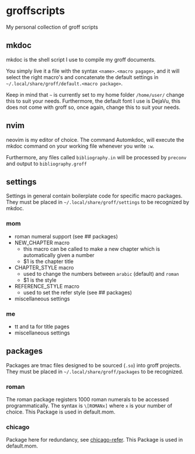 # groffscripts
My personal collection of groff scripts

## mkdoc
mkdoc is the shell script I use to compile my groff documents.

You simply live it a file with the syntax `<name>.<macro pagage>`, and it will select the right macro's and concatenate the default settings in `~/.local/share/groff/default.<macro package>`.

Keep in mind that `~` is currently set to my home folder `/home/user/` change this to suit your needs.
Furthermore, the default font I use is DejaVu, this does not come with groff so, once again, change this to suit your needs.

## nvim
neovim is my editor of choice.
The command Automkdoc, will execute the mkdoc command on your working file whenever you write `:w`.

Furthermore, any files called `bibliography.in` will be processed by `preconv` and output to `bibliography.groff`

## settings
Settings in general contain boilerplate code for specific macro packages.
They must be placed in `~/.local/share/groff/settings` to be recognized by mkdoc.
### mom
- roman numeral support (see ## packages)
- NEW_CHAPTER macro
  + this macro can be called to make a new chapter which is automatically given a number
  + $1 is the chapter title
- CHAPTER_STYLE macro
  + used to change the numbers between `arabic` (default) and `roman`
  + $1 is the style
- REFERENCE_STYLE macro
  + used to set the refer style (see ## packages)
- miscellaneous settings

### me
- tt and ta for title pages
- miscellaneous settings

## packages
Packages are tmac files designed to be sourced (`.so`) into groff projects.
They must be placed in `~/.local/share/groff/packages` to be recognized.

### roman
The roman package registers 1000 roman numerals to be accessed programmatically.
The syntax is `\[ROMANx]` where `x` is your number of choice.
This Package is used in default.mom.

### chicago
Package here for redundancy, see [chicago-refer](https://github.com/user18130814200115-2/chicago-refer).
This Package is used in default.mom.
